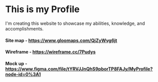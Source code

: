# This is my Profile
I'm creating this website to showcase my abilities, knowledge, and accomplishments. 

#### Site map - https://www.gloomaps.com/QjZyWvg6jt
#### Wireframe - https://wireframe.cc/7Pudys
#### Mock up - https://www.figma.com/file/tYRVJJnQhS9pborTP8FAJy/MyProfile?node-id=0%3A1
